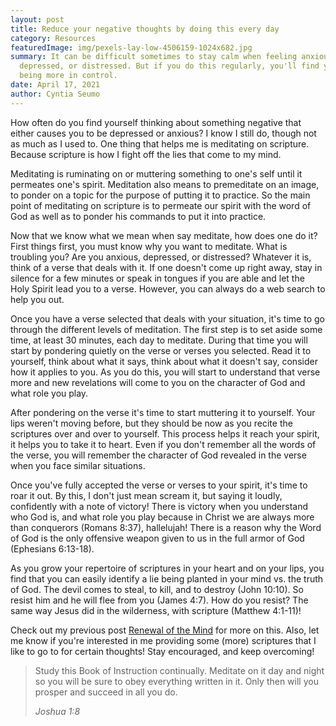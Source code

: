 ```yaml
---
layout: post
title: Reduce your negative thoughts by doing this every day
category: Resources
featuredImage: img/pexels-lay-low-4506159-1024x682.jpg
summary: It can be difficult sometimes to stay calm when feeling anxious,
  depressed, or distressed. But if you do this regularly, you'll find yourself
  being more in control.
date: April 17, 2021
author: Cyntia Seumo
---
```

<p>
How often do you find yourself thinking about something negative that either causes you to be depressed or anxious? I know I still do, though not as much as I used to. One thing that helps me is meditating on scripture. Because scripture is how I fight off the lies that come to my mind.
</p>
<p>
Meditating is ruminating on or muttering something to one's self until it permeates one's spirit. Meditation also means to premeditate on an image, to ponder on a topic for the purpose of putting it to practice. So the main point of meditating on scripture is to permeate our spirit with the word of God as well as to ponder his commands to put it into practice.
</p>
<p>
Now that we know what we mean when say meditate, how does one do it? First things first, you must know why you want to meditate. What is troubling you? Are you anxious, depressed, or distressed? Whatever it is, think of a verse that deals with it. If one doesn't come up right away, stay in silence for a few minutes or speak in tongues if you are able and let the Holy Spirit lead you to a verse. However, you can always do a web search to help you out.
</p>
<p>
Once you have a verse selected that deals with your situation, it's time to go through the different levels of meditation. The first step is to set aside some time, at least 30 minutes, each day to meditate. During that time you will start by pondering quietly on the verse or verses you selected. Read it to yourself, think about what it says, think about what it doesn't say, consider how it applies to you. As you do this, you will start to understand that verse more and new revelations will come to you on the character of God and what role you play.
</p>
<p>
After pondering on the verse it's time to start muttering it to yourself. Your lips weren't moving before, but they should be now as you recite the scriptures over and over to yourself. This process helps it reach your spirit, it helps you to take it to heart. Even if you don't remember all the words of the verse, you will remember the character of God revealed in the verse when you face similar situations.
</p>
<p>
Once you've fully accepted the verse or verses to your spirit, it's time to roar it out. By this, I don't just mean scream it, but saying it loudly, confidently with a note of victory! There is victory when you understand who God is, and what role you play because in Christ we are always more than conquerors (<a>Romans 8:37</a>), hallelujah! There is a reason why the Word of God is the only offensive weapon given to us in the full armor of God (<a>Ephesians 6:13-18</a>).
</p>
<p>
As you grow your repertoire of scriptures in your heart and on your lips, you find that you can easily identify a lie being planted in your mind vs. the truth of God. The devil comes to steal, to kill, and to destroy (<a>John 10:10</a>). So resist him and he will flee from you (<a>James 4:7</a>). How do you resist? The same way Jesus did in the wilderness, with scripture (<a>Matthew 4:1-11</a>)!
</p>
<p>
Check out my previous post <a href="https://overcomewithchrist.com/posts/renewal-of-the-mind">Renewal of the Mind</a> for more on this. Also, let me know if you're interested in me providing some (more) scriptures that I like to go to for certain thoughts! Stay encouraged, and keep overcoming!
</p>

<blockquote>
<p>Study this Book of Instruction continually. Meditate on it day and night so you will be sure to obey everything written in it. Only then will you prosper and succeed in all you do.</p>
<cite>Joshua 1:8</cite>
</blockquote>